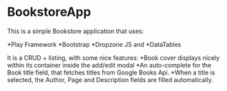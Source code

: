 # BookstoreApp

This is a simple Bookstore application that uses:

 *Play Framework
 *Bootstrap
 *Dropzone JS and
 *DataTables

 It is a CRUD + listing, with some nice features:
 *Book cover displays nicely within its container inside the add/edit modal
 *An auto-complete for the Book title field, that fetches titles from Google Books Api.
 *When a title is selected, the Author, Page and Description fields are filled automatically.